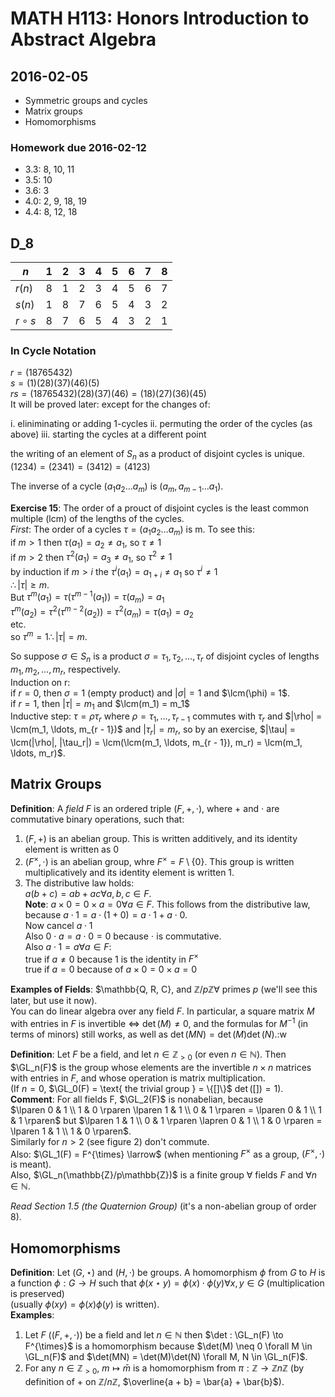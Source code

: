 # MATH H113: Honors Introduction to Abstract Algebra
## 2016-02-05

- Symmetric groups and cycles
- Matrix groups
- Homomorphisms

### Homework due 2016-02-12
- 3.3: 8, 10, 11
- 3.5: 10
- 3.6: 3
- 4.0: 2, 9, 18, 19
- 4.4: 8, 12, 18

## D_8
| $n$         | 1 | 2 | 3 | 4 | 5 | 6 | 7 | 8 |
|-------------|---|---|---|---|---|---|---|---|
| $r(n)$      | 8 | 1 | 2 | 3 | 4 | 5 | 6 | 7 |
| $s(n)$      | 1 | 8 | 7 | 6 | 5 | 4 | 3 | 2 |
| $r \circ s$ | 8 | 7 | 6 | 5 | 4 | 3 | 2 | 1 |

### In Cycle Notation
$r = (1 8 7 6 5 4 3 2)$ \
$s = (1)(2 8)(3 7)(4 6)(5)$ \
$rs = (1 8 7 6 5 4 3 2)(2 8)(3 7)(4 6) = (1 8)(2 7)(3 6)(4 5)$ \
It will be proved later: except for the changes of:

i. eliniminating or adding 1-cycles
ii. permuting the order of the cycles (as above)
iii. starting the cycles at a different point

the writing of an element of $S_n$ as a product of disjoint cycles is unique.
$(1 2 3 4) = (2 3 4 1) = (3 4 1 2) = (4 1 2 3)$

The inverse of a cycle $(a_1 a_2 \ldots a_m)$ is $(a_m, a_{m - 1} \ldots a_1)$.

**Exercise 15**: The order of a prouct of disjoint cycles is the least common multiple (lcm) of the lengths of the cycles. \
*First*: The order of a cycles $\tau = (a_1 a_2 \ldots a_m)$ is m. To see this: \
if $m > 1$ then $\tau(a_1) = a_2 \neq a_1$, so $\tau \neq 1$ \
if $m > 2$ then $\tau^2(a_1) = a_3 \neq a_1$, so $\tau^2 \neq 1$ \
by induction if $m > i$ the $\tau^i(a_1) = a_{1 + i} \neq a_1$ so $\tau^i \neq 1$ \
$\therefore |\tau| \ge m$. \
But $\tau^m(a_1) = \tau(\tau^{m - 1}(a_1)) = \tau(a_m) = a_1$ \
$\tau^m(a_2) = \tau^2(\tau^{m - 2}(a_2)) = \tau^2(a_m) = \tau(a_1) = a_2$ \
etc. \
so $\tau^m = 1 \therefore |\tau| = m$.

So suppose $\sigma \in S_n$ is a product $\sigma = \tau_1, \tau_2, \ldots, \tau_r$ of disjoint cycles of lengths $m_1, m_2, \ldots, m_r$, respectively. \
Induction on r: \
if $r = 0$, then $\sigma = 1$ (empty product) and $|\sigma| = 1$ and $\lcm(\phi) = 1$. \
if $r = 1$, then $|\tau| = m_1$ and $\lcm(m_1) = m_1$ \
Inductive step: $\tau = \rho\tau_r$ where $\rho = \tau_1, \ldots, \tau_{r - 1}$ commutes with $\tau_r$ and $|\rho| = \lcm(m_1, \ldots, m_{r - 1})$ and $|\tau_r| = m_r$, so by an exercise, $|\tau| = \lcm(|\rho|, |\tau_r|) = \lcm(\lcm(m_1, \ldots, m_{r - 1}), m_r) = \lcm(m_1, \ldots, m_r)$.

## Matrix Groups
**Definition**: A *field* $F$ is an ordered triple $(F, +, \cdot)$, where + and $\cdot$ are commutative binary operations, such that:

1. $(F, +)$ is an abelian group. This is written additively, and its identity element is written as 0
2. $(F^{\times}, \cdot)$ is an abelian group, whre $F^{\times} = F \setminus \{0\}$. This group is written multiplicatively and its identity element is written 1.
3. The distributive law holds: \
$a(b + c) = ab + ac \forall a, b, c \in F$. \
**Note**: $a \times 0 = 0 \times a = 0 \forall a \in F$. This follows from the distributive law, because $a \cdot 1 = a \cdot (1 + 0) = a \cdot 1 + a \cdot 0$. \
Now cancel $a \cdot 1$ \
Also $0 \cdot a = a \cdot 0 = 0$ because $\cdot$ is commutative. \
Also $a \cdot 1 = a \forall a \in F$: \
true if $a \neq 0$ because 1 is the identity in $F^{\times}$ \
true if $a = 0$ because of $a \times 0 = 0 \times a = 0$

**Examples of Fields**: $\mathbb{Q, R, C}, and $\mathbb{Z}/p\mathbb{Z} \forall \text{ primes } p$ (we'll see this later, but use it now). \
You can do linear algebra over any field $F$. In particular, a square matrix $M$ with entries in $F$ is invertible $\iff$ $\det(M) \neq 0$, and the formulas for $M^{-1}$ (in terms of minors) still works, as well as $\det(MN) = \det(M)\det(N)$.:w

**Definition**: Let $F$ be a field, and let $n \in \mathbb{Z}_{> 0}$ (or even $n \in \mathbb{N}$). Then $\GL_n(F)$ is the group whose elements are the invertible $n \times n$ matrices with entries in $F$, and whose operation is matrix multiplication. \
(If $n = 0$, $\GL_0(F) = \text{ the trivial group } = \{[]\}$ $\det([]) = 1$). \
**Comment**: For all fields F, $\GL_2(F)$ is nonabelian, because \
$\lparen 0 & 1 \\ 1 & 0 \rparen \lparen 1 & 1 \\ 0 & 1 \rparen = \lparen 0 & 1 \\ 1 & 1 \rparen$ but $\lparen 1 & 1 \\ 0 & 1 \rparen \lapren 0 & 1 \\ 1 & 0 \rparen = \lparen 1 & 1 \\ 1 & 0 \rparen$. \
Similarly for $n > 2$ (see figure 2) don't commute. \
Also: $\GL_1(F) = F^{\times} \larrow$ (when mentioning $F^{\times}$ as a group, $(F^{\times}, \cdot)$ is meant). \
Also, $\GL_n(\mathbb{Z}/p\mathbb{Z})$ is a finite group $\forall$ fields $F$ and $\forall n \in \mathbb{N}$.

*Read Section 1.5 (the Quaternion Group)* (it's a non-abelian group of order 8).

## Homomorphisms
**Definition**: Let $(G, \star)$ and $(H, \cdot)$ be groups. A homomorphism $\phi$ from $G$ to $H$ is a function $\phi : G \to H$ such that $\phi(x \star y) = \phi(x) \cdot \phi(y) \forall x, y \in G$ (multiplication is preserved) \
(usually $\phi(xy) = \phi(x)\phi(y)$ is written). \
**Examples**:

1. Let $F$ ($(F, +, \cdot)$) be a field and let $n \in \mathbb{N}$ then $\det : \GL_n(F) \to F^{\times}$ is a homomorphism because $\det(M) \neq 0 \forall M \in \GL_n(F)$ and $\det(MN) = \det(M)\det(N) \forall M, N \in \GL_n(F)$.
2. For any $n \in \mathbb{Z}_{> 0}$, $m \mapsto \bar{m}$ is a homomorphism from $\pi : \mathbb{Z} \to \mathbb{Z}n\mathbb{Z}$ (by definition of + on $\mathbb{Z}/n\mathbb{Z}$, $\overline{a + b} = \bar{a} + \bar{b}$).
